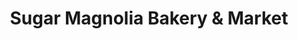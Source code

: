 ---
title: "Sugar Magnolia Bakery & Market"
url: /statesboro/sugar-magnolia-bakery-and-market/
shop: bakery
---